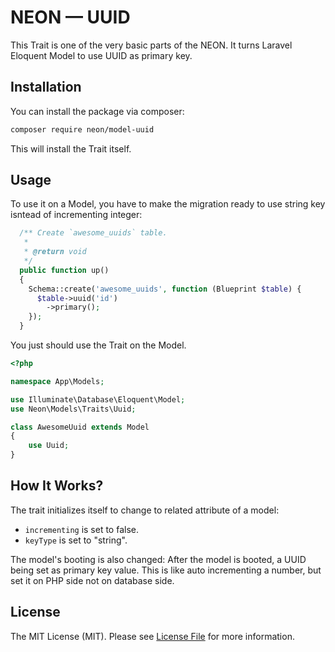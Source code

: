 # NEON &mdash; UUID

This Trait is one of the very basic parts of the NEON. It turns Laravel Eloquent Model to use UUID as primary key.

## Installation

You can install the package via composer:

``` bash
composer require neon/model-uuid
```

This will install the Trait itself.

## Usage

To use it on a Model, you have to make the migration ready to use string key isntead of incrementing integer:

```php
  /** Create `awesome_uuids` table.
   * 
   * @return void
   */
  public function up()
  {
    Schema::create('awesome_uuids', function (Blueprint $table) {
      $table->uuid('id')
        ->primary();
    });
  }
```

You just should use the Trait on the Model.

```php
<?php

namespace App\Models;

use Illuminate\Database\Eloquent\Model;
use Neon\Models\Traits\Uuid;

class AwesomeUuid extends Model
{
    use Uuid;
}
```

## How It Works?

The trait initializes itself to change to related attribute of a model:
- `incrementing` is set to false.
- `keyType` is set to "string".

The model's booting is also changed: After the model is booted, a UUID being set as primary key value. This is like auto incrementing a number, but set it on PHP side not on database side.

<!-- ## Credits -->

## License

The MIT License (MIT). Please see [License File](LICENSE.md) for more information.